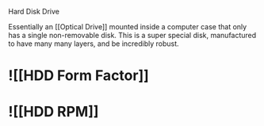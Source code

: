 Hard Disk Drive

Essentially an [[Optical Drive]] mounted inside a computer case that only has a single non-removable disk.
	This is a super special disk, manufactured to have many many layers, and be incredibly robust.

# ![[HDD Form Factor]]
# ![[HDD RPM]]
